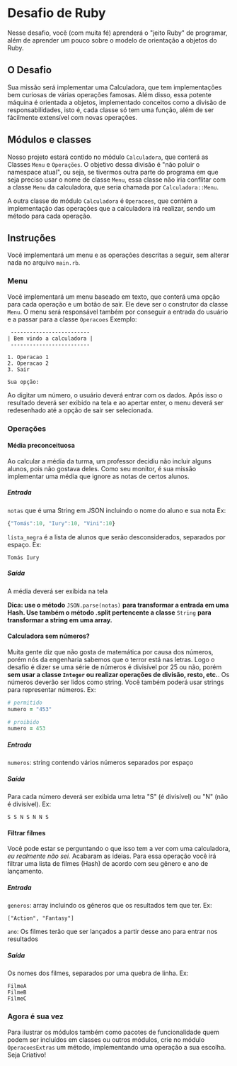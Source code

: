 # Desafio de Ruby

Nesse desafio, você (com muita fé) aprenderá o "jeito Ruby" de programar, além de aprender um pouco sobre o modelo de orientação a objetos do Ruby.

## O Desafio

Sua missão será implementar uma Calculadora, que tem implementações bem curiosas de várias operações famosas. Além disso, essa potente máquina é orientada a objetos, implementado conceitos como a divisão de responsabilidades, isto é, cada classe só tem uma função, além de ser fácilmente extensível com novas operações.

## Módulos e classes

Nosso projeto estará contido no módulo `Calculadora`, que conterá as Classes `Menu` e `Operações`. O objetivo dessa divisão é "não poluir o namespace atual", ou seja, se tivermos outra parte do programa em que seja preciso usar o nome de classe `Menu`, essa classe não iria conflitar com a classe `Menu` da calculadora, que seria chamada por `Calculadora::Menu`.

A outra classe do módulo `Calculadora` é `Operacoes`, que contém a implementação das operações que a calculadora irá realizar, sendo um método para cada operação.

## Instruções

Você implementará um menu e as operações descritas a seguir, sem alterar nada no arquivo `main.rb`.

### Menu

Você implementará um menu baseado em texto, que conterá uma opção para cada operação e um botão de sair. Ele deve ser o construtor da classe `Menu`. O menu será responsável também por conseguir a entrada do usuário e a passar para a classe `Operacoes` Exemplo:

```
 -------------------------
| Bem vindo a calculadora |
 -------------------------

1. Operacao 1
2. Operacao 2
3. Sair

Sua opção: 
```

Ao digitar um número, o usuário deverá entrar com os dados. Após isso o resultado deverá ser exibido na tela e ao apertar enter, o menu deverá ser redesenhado até a opção de sair ser selecionada.

### Operações

#### Média preconceituosa

Ao calcular a média da turma, um professor decidiu não incluir alguns alunos, pois não gostava deles. Como seu monitor, é sua missão implementar uma média que ignore as notas de certos alunos.

##### Entrada

`notas` que é uma String em JSON incluindo o nome do aluno e sua nota
Ex:

```javascript
{"Tomás":10, "Iury":10, "Vini":10}
```

`lista_negra` é a lista de alunos que serão desconsiderados, separados por espaço.
Ex:

```
Tomás Iury
```

##### Saída

A média deverá ser exibida na tela

**Dica: use o método** `JSON.parse(notas)` **para transformar a entrada em uma Hash. Use também o método .split pertencente a classe** `String` **para transformar a string em uma array.**

#### Calculadora sem números?

Muita gente diz que não gosta de matemática por causa dos números, porém nós da engenharia sabemos que o terror está nas letras. Logo o desafio é dizer se uma série de números é divisível por 25 ou não, porém **sem usar a classe `Integer` ou realizar operações de divisão, resto, etc.**. Os números deverão ser lidos como string. Você também poderá usar strings para representar números. Ex:

```ruby
# permitido
numero = "453"

# proibido
numero = 453
```

##### Entrada

`numeros`: string contendo vários números separados por espaço

##### Saída

Para cada número deverá ser exibida uma letra "S" (é divisível) ou "N" (não é divisível). Ex:

`S S N S N N S`

#### Filtrar filmes

Você pode estar se perguntando o que isso tem a ver com uma calculadora, *eu realmente não sei.* Acabaram as ideias. Para essa operação você irá filtrar uma lista de filmes (Hash) de acordo com seu gênero e ano de lançamento.

##### Entrada

`generos`: array incluindo os gêneros que os resultados tem que ter. Ex:

`["Action", "Fantasy"]`

`ano`: Os filmes terão que ser lançados a partir desse ano para entrar nos resultados

##### Saída

Os nomes dos filmes, separados por uma quebra de linha. Ex:

```
FilmeA
FilmeB
FilmeC
```

### Agora é sua vez

Para ilustrar os módulos também como pacotes de funcionalidade quem podem ser incluídos em classes ou outros módulos, crie no módulo `OperacoesExtras` um método, implementando uma operação a sua escolha. Seja Criativo!